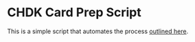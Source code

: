 # CHDK Card Prep Script

This is a simple script that automates the process [outlined here](http://chdk.wikia.com/wiki/FAQ/Mac).
